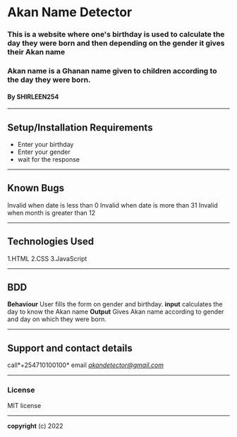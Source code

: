 # Akan Name Detector
### This is a website where one's birthday is used to calculate the day they were born and then depending on the gender it gives their Akan name
### Akan name is a Ghanan name given to children according to the day they were born.
#### By **SHIRLEEN254**
_________
## Setup/Installation Requirements
* Enter your birthday
* Enter your gender
* wait for the response
________
## Known Bugs
Invalid when date is less than 0 
Invalid when date is more than 31
Invalid when month is greater than 12
________
## Technologies Used
   1.HTML
     2.CSS
       3.JavaScript
________
## BDD
**Behaviour**
User fills the form on gender and birthday.
**input**
calculates the day to know the Akan name
**Output**
Gives Akan name according to gender and day on which they were born.
__________
## Support and contact details
call*+254710100100* 
email *akandetector@gmail.com*
________
### License
MIT license
________
**copyright**
(c) 2022
